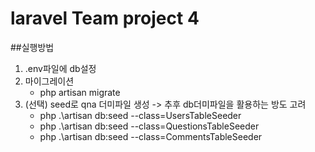 laravel Team project 4
======================

##실행방법

1. .env파일에 db설정
2. 마이그레이션
    - php artisan migrate
3. (선택) seed로 qna 더미파일 생성 -> 추후 db더미파일을 활용하는 방도 고려
    - php .\artisan db:seed --class=UsersTableSeeder  
    - php .\artisan db:seed --class=QuestionsTableSeeder
    - php .\artisan db:seed --class=CommentsTableSeeder 